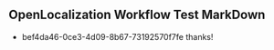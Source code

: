 ## OpenLocalization Workflow Test MarkDown
* bef4da46-0ce3-4d09-8b67-73192570f7fe 
thanks!<!--HONumber=Mar16_HO3-->
